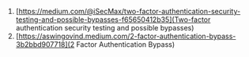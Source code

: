 1. [https://medium.com/@iSecMax/two-factor-authentication-security-testing-and-possible-bypasses-f65650412b35](Two-factor authentication security testing and possible bypasses)
2. [https://aswingovind.medium.com/2-factor-authentication-bypass-3b2bbd907718](2 Factor Authentication Bypass)
